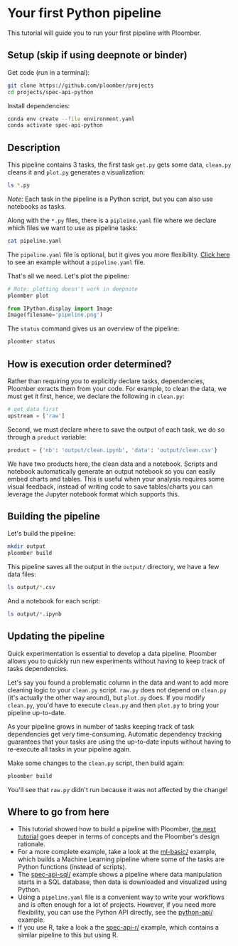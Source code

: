# Your first Python pipeline

This tutorial will guide you to run your first pipeline with Ploomber.


## Setup (skip if using deepnote or binder)

Get code (run in a terminal):

~~~sh
git clone https://github.com/ploomber/projects
cd projects/spec-api-python
~~~

Install dependencies:

~~~sh
conda env create --file environment.yaml
conda activate spec-api-python
~~~

## Description

This pipeline contains 3 tasks, the first task `get.py` gets some data,
`clean.py` cleans it and `plot.py` generates a visualization:

```bash tags=["bash"]
ls *.py
```

*Note:* Each task in the pipeline is a Python script, but you can also use notebooks as tasks.

Along with the `*.py` files, there is a `pipleine.yaml` file where we declare
which files we want to use as pipeline tasks:

```bash tags=["bash"]
cat pipeline.yaml
```

The `pipeline.yaml` file is optional, but it gives you more flexibility.
[Click here](https://github.com/ploomber/projects/tree/master/spec-api-directory) to see an example without a `pipeline.yaml` file.


That's all we need. Let's plot the pipeline:

```bash tags=["bash"]
# Note: plotting doesn't work in deepnote
ploomber plot
```

```python
from IPython.display import Image
Image(filename='pipeline.png')
```

The `status` command gives us an overview of the pipeline:

```bash tags=["bash"]
ploomber status
```

## How is execution order determined?

Rather than requiring you to explicitly declare tasks, dependencies, Ploomber
exracts them from your code. For example, to clean the data, we must get it
first, hence, we declare the following in `clean.py`:

~~~python
# get data first
upstream = ['raw']
~~~

Second, we must declare where to save the output of each task, we do so through
a `product` variable:

~~~python
product = {'nb': 'output/clean.ipynb', 'data': 'output/clean.csv'}
~~~

We have two products here, the clean data and a notebook. Scripts and notebook
automatically generate an output notebook so you can easily embed charts and
tables. This is useful when your analysis requires some visual feedback,
instead of writing code to save tables/charts you can leverage the Jupyter
notebook format which supports this.

## Building the pipeline

Let's build the pipeline:

```bash tags=["bash"]
mkdir output
ploomber build
```

This pipeline saves all the output in the `output/` directory, we have a few
data files:

```bash tags=["bash"]
ls output/*.csv
```

And a notebook for each script:

```bash tags=["bash"]
ls output/*.ipynb
```

## Updating the pipeline

Quick experimentation is essential to develop a data pipeline. Ploomber allows
you to quickly run new experiments without having to keep track of tasks
dependencies.

Let's say you found a problematic column in the data and want to add more
cleaning logic to your `clean.py` script. `raw.py` does not depend
on `clean.py` (it's actually the other way around), but `plot.py` does. If
you modify `clean.py`, you'd have to execute `clean.py` and then `plot.py`
to bring your pipeline up-to-date.

As your pipeline grows in number of tasks keeping track of task dependencies
get very time-consuming. Automatic dependency tracking guarantees that
your tasks are using the up-to-date inputs without having to re-execute all tasks in your pipeline again.

Make some changes to the `clean.py` script, then build again:

```bash tags=["bash"]
ploomber build
```

You'll see that `raw.py` didn't run because it was not affected by the change!


## Where to go from here

* This tutorial showed how to build a pipeline with Ploomber, [the next
tutorial](https://ploomber.readthedocs.io/en/stable/get-started/basic-concepts.html) goes deeper in terms of concepts and the Ploomber's design rationale.
* For a more complete example, take a look at the [ml-basic/](https://github.com/ploomber/projects/tree/master/ml-basic/README.ipynb) example, which builds a Machine Learning pipeline where some of the tasks are Python functions (instead of scripts).
* The [spec-api-sql/](https://github.com/ploomber/projects/tree/master/spec-api-sql/README.ipynb) example shows a pipeline where data manipulation starts in a SQL
database, then data is downloaded and visualized using Python.
* Using a `pipeline.yaml` file is a convenient way to write your workflows and is
often enough for a lot of projects. However, if you need more flexibility, you
can use the Python API directly, see the [python-api/](https://github.com/ploomber/projects/tree/master/python-api/README.ipynb) example.
*  If you use R, take a look a the [spec-api-r/](https://github.com/ploomber/projects/tree/master/spec-api-r/README.ipynb) example, which contains a similar
pipeline to this but using R.

